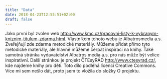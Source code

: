 ```yaml
---
title: "Data"
date: 2018-04-23T12:55:51+02:00
draft: false
---
```


Jako první byl zvolen web http://www.kmc.cz/pracovni-listy-k-vybranym-kniznim-titulum-zdarma.html. Vlastníkem tohoto webu je Albatrosmedia a.s. Zveřejňují zde zdarma metodické materiály. Můžeme přidat přímo tyto metodické materiály, ale hlavně můžeme čerpat inspiraci na knihy. Také samotná stránka vydavatelství Albatros media a.s. pro nás může být velice inspirativní. Další stránkou je projekt ČTEsyRÁD  http://www.ctesyrad.cz/, kde najdeme knihy pro děti. Toto dílo podléhá lícenci Creative Commons. Více mi sem nešlo dát, proto jsem to vložila do složky O projektu.